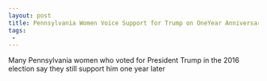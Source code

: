 ```yaml
---
layout: post
title: Pennsylvania Women Voice Support for Trump on OneYear Anniversary of Inauguration
tags:
 -
---
```

Many Pennsylvania women who voted for President Trump in the 2016 election say they still support him one year later

